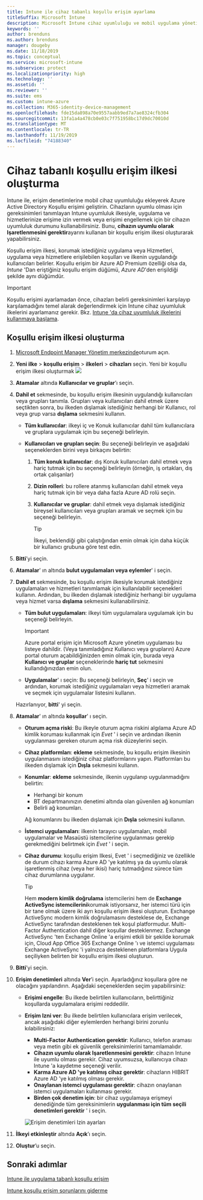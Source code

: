 ```yaml
---
title: Intune ile cihaz tabanlı koşullu erişim ayarlama
titleSuffix: Microsoft Intune
description: Microsoft Intune cihaz uyumluluğu ve mobil uygulama yönetimi temelinde cihaz tabanlı koşullu erişim ilkesi oluşturmayı öğrenin.
keywords: ''
author: brenduns
ms.author: brenduns
manager: dougeby
ms.date: 11/18/2019
ms.topic: conceptual
ms.service: microsoft-intune
ms.subservice: protect
ms.localizationpriority: high
ms.technology: ''
ms.assetid: ''
ms.reviewer: ''
ms.suite: ems
ms.custom: intune-azure
ms.collection: M365-identity-device-management
ms.openlocfilehash: fde15da898a70e9557aabb9ed7a7ae8324cfb304
ms.sourcegitcommit: 13fa1a4a478cb0e03c7f751958bc17d9dc70010d
ms.translationtype: MT
ms.contentlocale: tr-TR
ms.lasthandoff: 11/19/2019
ms.locfileid: "74188340"
---
```

# <a name="create-a-device-based-conditional-access-policy"></a>Cihaz tabanlı koşullu erişim ilkesi oluşturma

Intune ile, erişim denetimlerine mobil cihaz uyumluluğu ekleyerek Azure Active Directory Koşullu erişimi geliştirin. Cihazların uyumlu olması için gereksinimleri tanımlayan Intune uyumluluk ilkesiyle, uygulama ve hizmetlerinize erişime izin vermek veya erişimi engellemek için bir cihazın uyumluluk durumunu kullanabilirsiniz. Bunu, **cihazın uyumlu olarak Işaretlenmesini gerektir**ayarını kullanan bir koşullu erişim ilkesi oluşturarak yapabilirsiniz.

Koşullu erişim ilkesi, korumak istediğiniz uygulama veya Hizmetleri, uygulama veya hizmetlere erişilebilen koşulları ve ilkenin uygulandığı kullanıcıları belirler. Koşullu erişim bir Azure AD Premium özelliği olsa da, *Intune* 'Dan eriştiğiniz koşullu erişim düğümü, *Azure AD*'den erişildiği şekilde aynı düğümdür.

> [!IMPORTANT]
> Koşullu erişimi ayarlamadan önce, cihazları belirli gereksinimleri karşılayıp karşılamadığını temel alarak değerlendirmek için Intune cihaz uyumluluk ilkelerini ayarlamanız gerekir. Bkz. [Intune 'da cihaz uyumluluk ilkelerini kullanmaya başlama](device-compliance-get-started.md).

## <a name="create-conditional-access-policy"></a>Koşullu erişim ilkesi oluşturma

1. [Microsoft Endpoint Manager Yönetim merkezinde](https://go.microsoft.com/fwlink/?linkid=2109431)oturum açın.

2. **Yeni ilke** > **koşullu erişim** > **ilkeleri** > **cihazları** seçin.
  Yeni bir koşullu erişim ilkesi oluşturmak ![](./media/create-conditional-access-intune/create-ca.png)

3. **Atamalar** altında **Kullanıcılar ve gruplar**’ı seçin.

4. **Dahil et** sekmesinde, bu koşullu erişim ilkesinin uygulandığı kullanıcıları veya grupları tanımla. Grupları veya kullanıcıları dahil etmek üzere seçtikten sonra, bu ilkeden dışlamak istediğiniz herhangi bir Kullanıcı, rol veya grup varsa **dışlama** sekmesini kullanın.

   - **Tüm kullanıcılar**: ilkeyi iç ve Konuk kullanıcılar dahil tüm kullanıcılara ve gruplara uygulamak için bu seçeneği belirleyin.

   - **Kullanıcıları ve grupları seçin**: Bu seçeneği belirleyin ve aşağıdaki seçeneklerden birini veya birkaçını belirtin:
  
     1. **Tüm konuk kullanıcılar**: dış Konuk kullanıcıları dahil etmek veya hariç tutmak için bu seçeneği belirleyin (örneğin, iş ortakları, dış ortak çalışanlar)

     2. **Dizin rolleri**: bu rollere atanmış kullanıcıları dahil etmek veya hariç tutmak için bir veya daha fazla Azure AD rolü seçin.

     3. **Kullanıcılar ve gruplar**: dahil etmek veya dışlamak istediğiniz bireysel kullanıcıları veya grupları aramak ve seçmek için bu seçeneği belirleyin.

        > [!TIP]
        > İlkeyi, beklendiği gibi çalıştığından emin olmak için daha küçük bir kullanıcı grubuna göre test edin.

5. **Bitti**’yi seçin.

6. **Atamalar**' ın altında **bulut uygulamaları veya eylemler**' i seçin.

7. **Dahil et** sekmesinde, bu koşullu erişim ilkesiyle korumak istediğiniz uygulamaları ve hizmetleri tanımlamak için kullanılabilir seçenekleri kullanın. Ardından, bu ilkeden dışlamak istediğiniz herhangi bir uygulama veya hizmet varsa **dışlama** sekmesini kullanabilirsiniz.

   - **Tüm bulut uygulamaları**: ilkeyi tüm uygulamalara uygulamak için bu seçeneği belirleyin.
     > [!IMPORTANT]
     > Azure portal erişim için Microsoft Azure yönetim uygulaması bu listeye dahildir. (Veya tanımladığınız Kullanıcı veya grupların) Azure portal oturum açabildiğinizden emin olmak için, burada veya **Kullanıcı ve gruplar** seçeneklerinde **hariç tut** sekmesini kullandığınızdan emin olun. 

   - **Uygulamalar**' ı seçin: Bu seçeneği belirleyin, **Seç**' i seçin ve ardından, korumak istediğiniz uygulamaları veya hizmetleri aramak ve seçmek için uygulamalar listesini kullanın.

   Hazırlanıyor, **bitti**' yi seçin.

8. **Atamalar**' ın altında **koşullar**' ı seçin.

   - **Oturum açma riski**: Bu ilkeyle oturum açma riskini algılama Azure AD kimlik koruması kullanmak için *Evet* ' i seçin ve ardından ilkenin uygulanması gereken oturum açma risk düzeylerini seçin.

   - **Cihaz platformları**: **ekleme** sekmesinde, bu koşullu erişim ilkesinin uygulanmasını istediğiniz cihaz platformlarını yapın. Platformları bu ilkeden dışlamak için **Dışla** sekmesini kullanın.

   - **Konumlar**: **ekleme** sekmesinde, ilkenin uygulanıp uygulanmadığını belirtin:
     - Herhangi bir konum
     - BT departmanınızın denetimi altında olan güvenilen ağ konumları
     - Belirli ağ konumları.

     Ağ konumlarını bu ilkeden dışlamak için **Dışla** sekmesini kullanın.

   - **İstemci uygulamaları**: ilkenin tarayıcı uygulamaları, mobil uygulamalar ve Masaüstü istemcilerine uygulanması gerekip gerekmediğini belirtmek için *Evet* ' i seçin.

   - **Cihaz durumu**: koşullu erişim Ilkesi, Evet ' i seçmediğiniz ve özellikle de durum cihazı karma Azure AD 'ye katılmış ya da uyumlu olarak işaretlenmiş cihaz (veya her ikisi) hariç tutmadığınız sürece tüm cihaz durumlarına uygulanır.

     > [!TIP]
     > Hem **modern kimlik doğrulama** istemcilerini hem de **Exchange ActiveSync istemcilerini**korumak istiyorsanız, her istemci türü için bir tane olmak üzere iki ayrı koşullu erişim ilkesi oluşturun. Exchange ActiveSync modern kimlik doğrulamasını desteklese de, Exchange ActiveSync tarafından desteklenen tek koşul platformudur. Multi-Factor Authentication dahil diğer koşullar desteklenmez. Exchange ActiveSync 'ten Exchange Online 'a erişimi etkili bir şekilde korumak için, Cloud App Office 365 Exchange Online 'ı ve istemci uygulaması Exchange ActiveSync 'i yalnızca desteklenen platformlara Uygula seçiliyken belirten bir koşullu erişim ilkesi oluşturun.

9. **Bitti**’yi seçin.

10. **Erişim denetimleri** altında **Ver**’i seçin. Ayarladığınız koşullara göre ne olacağını yapılandırın.  Aşağıdaki seçeneklerden seçim yapabilirsiniz:

    - **Erişimi engelle**: Bu ilkede belirtilen kullanıcıların, belirttiğiniz koşullarda uygulamalara erişimi reddedilir.
    - **Erişim Izni ver**: Bu ilkede belirtilen kullanıcılara erişim verilecek, ancak aşağıdaki diğer eylemlerden herhangi birini zorunlu kılabilirsiniz:
      - **Multi-Factor Authentication gerektir**: Kullanıcı, telefon araması veya metin gibi ek güvenlik gereksinimlerini tamamlamalıdır.
      - **Cihazın uyumlu olarak Işaretlenmesini gerektir**: cihazın Intune ile uyumlu olması gerekir. Cihaz uyumsuzsa, kullanıcıya cihazı Intune 'a kaydetme seçeneği verilir.
      - **Karma Azure AD 'ye katılmış cihaz gerektir**: cihazların HIBRIT Azure AD 'ye katılmış olması gerekir.
      - **Onaylanan istemci uygulaması gerektir**: cihazın onaylanan istemci uygulamaları kullanması gerekir. 
      - **Birden çok denetim için**: bir cihaz uygulamaya erişmeyi denediğinde tüm gereksinimlerin **uygulanması için tüm seçili denetimleri gerektir** ' i seçin.

      ![Erişim denetimleri Izin ayarları](./media/create-conditional-access-intune/create-ca-grant-access-settings.png)

11. **İlkeyi etkinleştir** altında **Açık**’ı seçin.

12. **Oluştur**’u seçin.

## <a name="next-steps"></a>Sonraki adımlar

[Intune ile uygulama tabanlı koşullu erişim](app-based-conditional-access-intune.md)

[Intune koşullu erişim sorunlarını giderme](https://support.microsoft.com/help/4456106)
